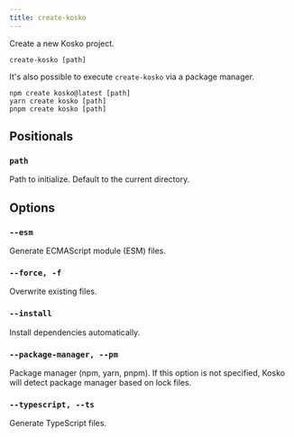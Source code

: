 ```yaml
---
title: create-kosko
---
```


Create a new Kosko project.

```shell
create-kosko [path]
```

It's also possible to execute `create-kosko` via a package manager.

```shell
npm create kosko@latest [path]
yarn create kosko [path]
pnpm create kosko [path]
```

## Positionals

### `path`

Path to initialize. Default to the current directory.

## Options

### `--esm`

Generate ECMAScript module (ESM) files.

### `--force, -f`

Overwrite existing files.

### `--install`

Install dependencies automatically.

### `--package-manager, --pm`

Package manager (npm, yarn, pnpm). If this option is not specified, Kosko will detect package manager based on lock files.

### `--typescript, --ts`

Generate TypeScript files.
